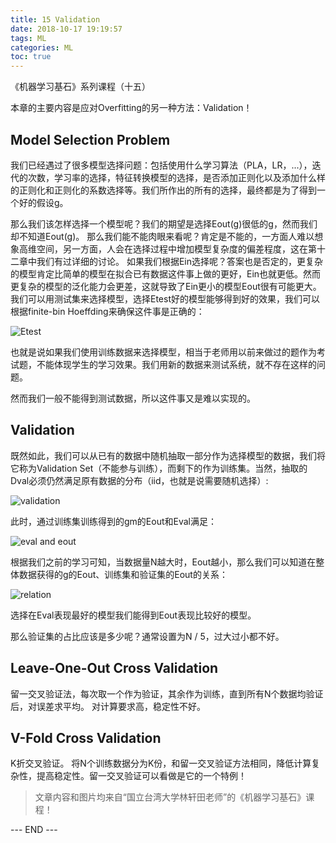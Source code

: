 ```yaml
---
title: 15 Validation
date: 2018-10-17 19:19:57
tags: ML
categories: ML
toc: true
---
```



《机器学习基石》系列课程（十五）

本章的主要内容是应对Overfitting的另一种方法：Validation！

<!-- more -->

## Model Selection Problem
我们已经遇过了很多模型选择问题：包括使用什么学习算法（PLA，LR，...），迭代的次数，学习率的选择，特征转换模型的选择，是否添加正则化以及添加什么样的正则化和正则化的系数选择等。我们所作出的所有的选择，最终都是为了得到一个好的假设g。

那么我们该怎样选择一个模型呢？我们的期望是选择Eout(g)很低的g，然而我们却不知道Eout(g)。
那么我们能不能肉眼来看呢？肯定是不能的，一方面人难以想象高维空间，另一方面，人会在选择过程中增加模型复杂度的偏差程度，这在第十二章中我们有过详细的讨论。
如果我们根据Ein选择呢？答案也是否定的，更复杂的模型肯定比简单的模型在拟合已有数据这件事上做的更好，Ein也就更低。然而更复杂的模型的泛化能力会更差，这就导致了Ein更小的模型Eout很有可能更大。
我们可以用测试集来选择模型，选择Etest好的模型能够得到好的效果，我们可以根据finite-bin Hoeffding来确保这件事是正确的：

![Etest](1.png) 

也就是说如果我们使用训练数据来选择模型，相当于老师用以前来做过的题作为考试题，不能体现学生的学习效果。我们用新的数据来测试系统，就不存在这样的问题。

然而我们一般不能得到测试数据，所以这件事又是难以实现的。

## Validation
既然如此，我们可以从已有的数据中随机抽取一部分作为选择模型的数据，我们将它称为Validation Set（不能参与训练），而剩下的作为训练集。当然，抽取的Dval必须仍然满足原有数据的分布（iid，也就是说需要随机选择）:

![validation](2.png) 

此时，通过训练集训练得到的gm的Eout和Eval满足：

![eval and eout](3.png) 

根据我们之前的学习可知，当数据量N越大时，Eout越小，那么我们可以知道在整体数据获得的g的Eout、训练集和验证集的Eout的关系：

![relation](4.png) 

选择在Eval表现最好的模型我们能得到Eout表现比较好的模型。

那么验证集的占比应该是多少呢？通常设置为N / 5，过大过小都不好。

## Leave-One-Out Cross Validation
留一交叉验证法，每次取一个作为验证，其余作为训练，直到所有N个数据均验证后，对误差求平均。
对计算要求高，稳定性不好。

## V-Fold Cross Validation
K折交叉验证。
将N个训练数据分为K份，和留一交叉验证方法相同，降低计算复杂性，提高稳定性。留一交叉验证可以看做是它的一个特例！

> 文章内容和图片均来自“国立台湾大学林轩田老师”的《机器学习基石》课程！

--- END --- 